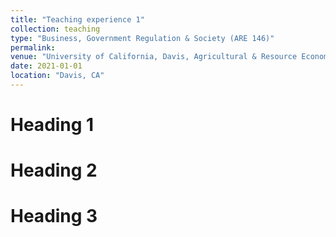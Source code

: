 ```yaml
---
title: "Teaching experience 1"
collection: teaching
type: "Business, Government Regulation & Society (ARE 146)"
permalink: 
venue: "University of California, Davis, Agricultural & Resource Economics"
date: 2021-01-01
location: "Davis, CA"
---
```


Heading 1
======

Heading 2
======

Heading 3
======